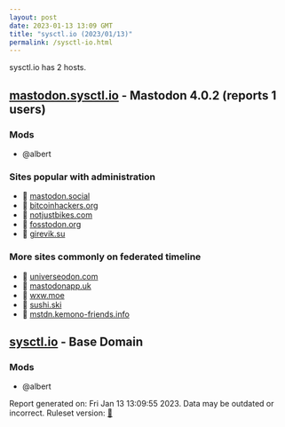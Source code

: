 ```yaml
---
layout: post
date: 2023-01-13 13:09 GMT
title: "sysctl.io (2023/01/13)"
permalink: /sysctl-io.html
---
```


sysctl.io has 2 hosts.

## [mastodon.sysctl.io](https://mastodon.sysctl.io) - Mastodon 4.0.2 (reports 1 users)

### Mods
 * @albert

### Sites popular with administration

* 🐘 [mastodon.social](/mastodon-social.html)
* 🐘 [bitcoinhackers.org](/bitcoinhackers-org.html)
* 🐘 [notjustbikes.com](/notjustbikes-com.html)
* 🐘 [fosstodon.org](/fosstodon-org.html)
* 🐘 [girevik.su](/girevik-su.html)

### More sites commonly on federated timeline

* 🐘 [universeodon.com](/universeodon-com.html)
* 🐘 [mastodonapp.uk](/mastodonapp-uk.html)
* 🐘 [wxw.moe](/wxw-moe.html)
* 🐘 [sushi.ski](/sushi-ski.html)
* 🐘 [mstdn.kemono-friends.info](/mstdn-kemono-friends-info.html)

## [sysctl.io](https://sysctl.io) - Base Domain

### Mods
 * @albert

Report generated on: Fri Jan 13 13:09:55 2023. Data may be outdated or incorrect.
Ruleset version: [🧁](/version-cupcake)

